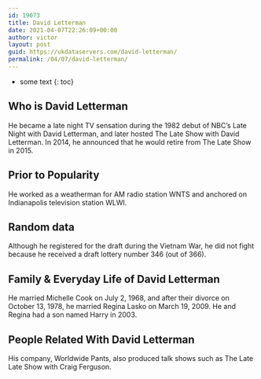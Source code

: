 ```yaml
---
id: 19073
title: David Letterman
date: 2021-04-07T22:26:09+00:00
author: victor
layout: post
guid: https://ukdataservers.com/david-letterman/
permalink: /04/07/david-letterman/
---
```


* some text
{: toc}


## Who is David Letterman



He became a late night TV sensation during the 1982 debut of NBC&#8217;s Late Night with David Letterman, and later hosted The Late Show with David Letterman. In 2014, he announced that he would retire from The Late Show in 2015.

                
                
                
## Prior to Popularity



He worked as a weatherman for AM radio station WNTS and anchored on Indianapolis television station WLWI.

                
                
                
## Random data



Although he registered for the draft during the Vietnam War, he did not fight because he received a draft lottery number 346 (out of 366).

                
                
                
## Family & Everyday Life of David Letterman



He married Michelle Cook on July 2, 1968, and after their divorce on October 13, 1978, he married Regina Lasko on March 19, 2009. He and Regina had a son named Harry in 2003.

                
                
                
## People Related With David Letterman



His company, Worldwide Pants, also produced talk shows such as The Late Late Show with Craig Ferguson.

                
              
            
          
          
          